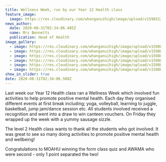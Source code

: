 ```yaml
---
title: Wellness Week, run by our Year 12 Health class
feature_image:
  image: https://res.cloudinary.com/whanganuihigh/image/upload/v1598312560/Events/Health_poster.jpg
news_author:
  date: 2020-08-31T02:34:06.485Z
  name: Mrs Bennetts
  publication: Head of Health
image_gallery:
  - image: https://res.cloudinary.com/whanganuihigh/image/upload/v1598841519/News/from_BN_no_6.jpg
  - image: https://res.cloudinary.com/whanganuihigh/image/upload/v1598841434/News/from_BN_no_5.jpg
  - image: https://res.cloudinary.com/whanganuihigh/image/upload/v1598841495/News/from_BN_no_3.jpg
  - image: https://res.cloudinary.com/whanganuihigh/image/upload/v1598841415/News/from_BN_no_2.jpg
  - image: https://res.cloudinary.com/whanganuihigh/image/upload/v1598841479/News/from_BN_no_1.jpg
  - image: https://res.cloudinary.com/whanganuihigh/image/upload/v1598841878/News/Wellness_week.jpg
show_in_slider: true
date: 2020-08-31T02:34:06.500Z
---
```

Last week our Year 12 Health class ran a Wellness Week which involved fun activities to help promote positive mental health. Each day they organised different events at first break including; yoga, volleyball, learning to juggle, basketball, jump jam/dance session etc. All students involved received a recognition and went into a draw to win canteen vouchers. On Friday they wrapped up the week with a yummy sausage sizzle. 

The level 2 Health class wants to thank all the students who got involved. It was great to see so many doing activities to promote positive mental health and wellbeing! 

Congratulations to MOAHU winning the form class quiz and AWAMA who were second - only 1 point separated the two!


